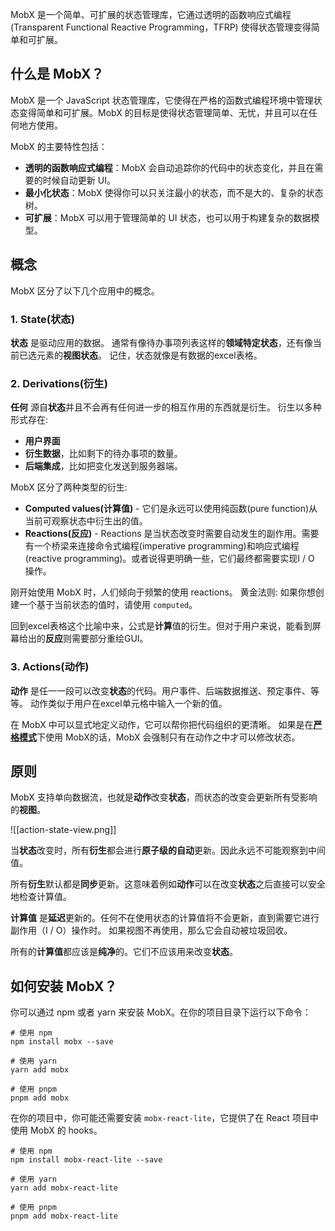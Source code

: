 MobX 是一个简单、可扩展的状态管理库，它通过透明的函数响应式编程 (Transparent Functional Reactive Programming，TFRP) 使得状态管理变得简单和可扩展。


## 什么是 MobX？

MobX 是一个 JavaScript 状态管理库，它使得在严格的函数式编程环境中管理状态变得简单和可扩展。MobX 的目标是使得状态管理简单、无忧，并且可以在任何地方使用。

MobX 的主要特性包括：

- **透明的函数响应式编程**：MobX 会自动追踪你的代码中的状态变化，并且在需要的时候自动更新 UI。
- **最小化状态**：MobX 使得你可以只关注最小的状态，而不是大的、复杂的状态树。
- **可扩展**：MobX 可以用于管理简单的 UI 状态，也可以用于构建复杂的数据模型。

## 概念

MobX 区分了以下几个应用中的概念。

### 1. State(状态)

**状态** 是驱动应用的数据。 通常有像待办事项列表这样的**领域特定状态**，还有像当前已选元素的**视图状态**。 记住，状态就像是有数据的excel表格。

###  2. Derivations(衍生)

**任何** 源自**状态**并且不会再有任何进一步的相互作用的东西就是衍生。 衍生以多种形式存在:

- **用户界面**
- **衍生数据**，比如剩下的待办事项的数量。
- **后端集成**，比如把变化发送到服务器端。

MobX 区分了两种类型的衍生:

- **Computed values(计算值)** - 它们是永远可以使用纯函数(pure function)从当前可观察状态中衍生出的值。
- **Reactions(反应)** - Reactions 是当状态改变时需要自动发生的副作用。需要有一个桥梁来连接命令式编程(imperative programming)和响应式编程(reactive programming)。或者说得更明确一些，它们最终都需要实现I / O 操作。

刚开始使用 MobX 时，人们倾向于频繁的使用 reactions。 黄金法则: 如果你想创建一个基于当前状态的值时，请使用 `computed`。

回到excel表格这个比喻中来，公式是**计算**值的衍生。但对于用户来说，能看到屏幕给出的**反应**则需要部分重绘GUI。

### 3. Actions(动作)

**动作** 是任一一段可以改变**状态**的代码。用户事件、后端数据推送、预定事件、等等。 动作类似于用户在excel单元格中输入一个新的值。

在 MobX 中可以显式地定义动作，它可以帮你把代码组织的更清晰。 如果是在[**严格模式**](https://cn.mobx.js.org/refguide/api#-enforceactions)下使用 MobX的话，MobX 会强制只有在动作之中才可以修改状态。

## 原则

MobX 支持单向数据流，也就是**动作**改变**状态**，而状态的改变会更新所有受影响的**视图**。

![[action-state-view.png]]

当**状态**改变时，所有**衍生**都会进行**原子级的自动**更新。因此永远不可能观察到中间值。

所有**衍生**默认都是**同步**更新。这意味着例如**动作**可以在改变**状态**之后直接可以安全地检查计算值。

**计算值** 是**延迟**更新的。任何不在使用状态的计算值将不会更新，直到需要它进行副作用（I / O）操作时。 如果视图不再使用，那么它会自动被垃圾回收。

所有的**计算值**都应该是**纯净**的。它们不应该用来改变**状态**。

## 如何安装 MobX？

你可以通过 npm 或者 yarn 来安装 MobX。在你的项目目录下运行以下命令：

```shell
# 使用 npm
npm install mobx --save

# 使用 yarn
yarn add mobx

# 使用 pnpm
pnpm add mobx
```

在你的项目中，你可能还需要安装 `mobx-react-lite`，它提供了在 React 项目中使用 MobX 的 hooks。

```shell
# 使用 npm
npm install mobx-react-lite --save

# 使用 yarn
yarn add mobx-react-lite

# 使用 pnpm
pnpm add mobx-react-lite
```


